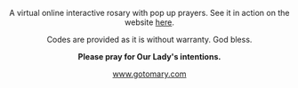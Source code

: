 <p  align="center">A virtual online interactive rosary with pop up prayers. See it in action on the website <a href="https://gotomary.github.io/VirtualOnlineRosary/">here</a>.

<p align="center">Codes are provided as it is without warranty. God bless.
  
  <p align="center"><strong>Please pray for Our Lady's intentions.</strong>
  <p align="center"> <a href="https://gotomary.com">www.gotomary.com</a></p></p></p>
